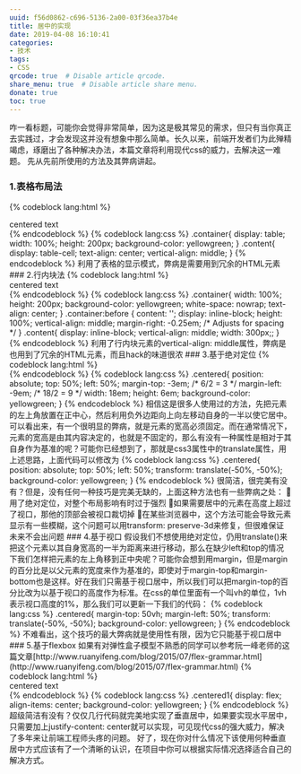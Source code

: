 ```yaml
---
uuid: f56d0862-c696-5136-2a00-03f36ea37b4e
title: 居中的实现
date: 2019-04-08 16:10:41
categories:
- 技术
tags:
- CSS
qrcode: true  # Disable article qrcode.
share_menu: true  # Disable article share menu.
donate: true
toc: true
---
```

咋一看标题，可能你会觉得非常简单，因为这是极其常见的需求，但只有当你真正去实践过，才会发现这并没有想象中那么简单。长久以来，前端开发者们为此殚精竭虑，琢磨出了各种解决办法，本篇文章将利用现代css的威力，去解决这一难题。
先从先前所使用的方法及其弊病讲起。
### 1.表格布局法
{% codeblock lang:html %}
<div class="container">
  <div class="content">
    centered text
  </div>
</div>
{% endcodeblock %}
{% codeblock lang:css %}
  .container{
    display: table;
    width: 100%;
    height: 200px;
    background-color: yellowgreen;
  }
  .content{
    display: table-cell;
    text-align: center;
    vertical-align: middle;
  }
{% endcodeblock %}
利用了表格的显示模式，弊病是需要用到冗余的HTML元素
### 2.行内块法
{% codeblock lang:html %}
<div class="container">
  <div class="content">
    centered text
  </div>
</div>
{% endcodeblock %}
{% codeblock lang:css %}
  .container{
    width: 100%;
    height: 200px;
    background-color: yellowgreen;
    white-space: nowrap;
    text-align: center;
  }
  .container:before {
    content: '';
    display: inline-block;
    height: 100%;
    vertical-align: middle;
    margin-right: -0.25em; /* Adjusts for spacing */
  }
  .content{
    display: inline-block;
    vertical-align: middle;
    width: 300px;;
  }
{% endcodeblock %}
利用了行内块元素的vertical-align: middle属性，弊病是也用到了冗余的HTML元素，而且hack的味道很浓
### 3.基于绝对定位 
{% codeblock lang:html %}
  <div class="centered"></div>
{% endcodeblock %}
{% codeblock lang:css %}
  .centered{
    position: absolute;
    top: 50%;
    left: 50%;
    margin-top: -3em; /* 6/2 = 3 */
    margin-left: -9em; /* 18/2 = 9 */
    width: 18em;
    height: 6em;
    background-color: yellowgreen;
  }  
{% endcodeblock %}
相信这是很多人使用过的方法，先把元素的左上角放置在正中心，然后利用负外边距向上向左移动自身的一半以使它居中。可以看出来，有一个很明显的弊病，就是元素的宽高必须固定。而在通常情况下，元素的宽高是由其内容决定的，也就是不固定的，那么有没有一种属性是相对于其自身作为基准的呢？可能你已经想到了，那就是css3属性中的translate属性，用上述思路，上面代码可以修改为
{% codeblock lang:css %}
  .centered{
    position: absolute;
    top: 50%;
    left: 50%;
    transform: translate(-50%, -50%);
    background-color: yellowgreen;
  }  
{% endcodeblock %}
很简洁，很完美有没有？但是，没有任何一种技巧是完美无缺的，上面这种方法也有一些弊病之处：
用了绝对定位，对整个布局影响有时过于强烈
如果需要居中的元素在高度上超过了视口，那他的顶部会被视口裁切掉
在某些浏览器中，这个方法可能会导致元素显示有一些模糊，这个问题可以用transform: preserve-3d来修复，但很难保证未来不会出问题
### 4.基于视口
假设我们不想使用绝对定位，仍用translate()来把这个元素以其自身宽高的一半为距离来进行移动，那么在缺少left和top的情况下我们怎样把元素的左上角移到正中央呢？可能你会想到用margin，但是margin的百分比是以父元素的宽度来作为基准的，即使对于margin-top和margin-bottom也是这样。好在我们只需基于视口居中，所以我们可以把margin-top的百分比改为以基于视口的高度作为标准。在css的单位里面有一个叫vh的单位，1vh表示视口高度的1%，那么我们可以更新一下我们的代码：
{% codeblock lang:css %}
  .centered{
    margin-top: 50vh;
    margin-left: 50%;
    transform: translate(-50%, -50%);
    background-color: yellowgreen;
  }
{% endcodeblock %}
不难看出，这个技巧的最大弊病就是使用性有限，因为它只能基于视口居中
### 5.基于flexbox
如果有对弹性盒子模型不熟悉的同学可以参考阮一峰老师的这篇文章[http://www.ruanyifeng.com/blog/2015/07/flex-grammar.html](http://www.ruanyifeng.com/blog/2015/07/flex-grammar.html)  
{% codeblock lang:html %}
  <div class="centered">centered text</div>
{% endcodeblock %}
{% codeblock lang:css %}
  .centered1{
    display: flex;
    align-items: center;
    background-color: yellowgreen;
  } 
{% endcodeblock %}
超级简洁有没有？仅仅几行代码就完美地实现了垂直居中，如果要实现水平居中，只需要加上justify-content: center就可以实现，可见现代css的强大威力，解决了多年来让前端工程师头疼的问题。
好了，现在你对什么情况下该使用何种垂直居中方式应该有了一个清晰的认识，在项目中你可以根据实际情况选择适合自己的解决方式。
